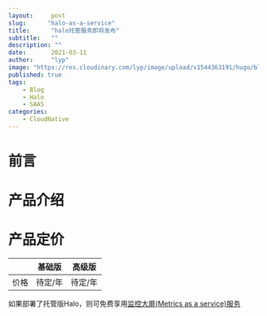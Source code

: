 ```yaml
---
layout:     post 
slug:      "halo-as-a-service"
title:      "halo托管服务即将发布"
subtitle:   ""
description: ""
date:       2021-03-11
author:     "lyp"
image: "https://res.cloudinary.com/lyp/image/upload/v1544363191/hugo/blog.github.io/743a4e9227e1f14cb24a1eb6db29e183.jpg"
published: true
tags:
    - Blog
    - Halo
    - SAAS
categories: 
    - CloudNative
---  
```


# 前言  

  

#  产品介绍  



#  产品定价   


|  |  基础版   | 高级版  |
|  ----|  ----  | ----  |
| 价格 | 待定/年  | 待定/年 |

如果部署了托管版Halo，则可免费享用[监控大屏(Metrics as a service)服务](https://liangyuanpeng.com/post/2021-03-11-metrics-as-a-service/)
